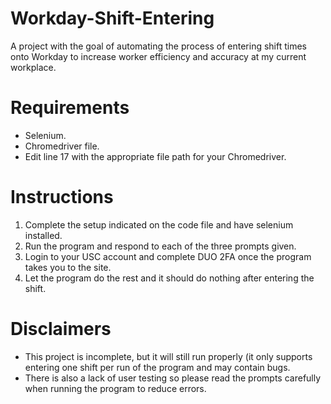 # Workday-Shift-Entering

A project with the goal of automating the process of entering shift times onto Workday to increase worker efficiency and accuracy at my current workplace.

# Requirements

- Selenium.
- Chromedriver file.
- Edit line 17 with the appropriate file path for your Chromedriver.

# Instructions
1. Complete the setup indicated on the code file and have selenium installed.
2. Run the program and respond to each of the three prompts given.
3. Login to your USC account and complete DUO 2FA once the program takes you to the site.
4. Let the program do the rest and it should do nothing after entering the shift.

# Disclaimers

- This project is incomplete, but it will still run properly (it only supports entering one shift per run of the program and may contain bugs.
- There is also a lack of user testing so please read the prompts carefully when running the program to reduce errors.

